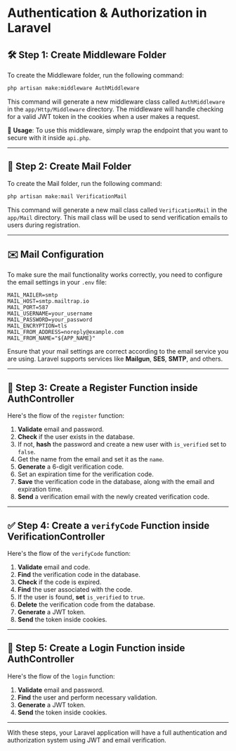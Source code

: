 # Authentication & Authorization in Laravel

## 🛠️ Step 1: Create Middleware Folder

To create the Middleware folder, run the following command:

```bash
php artisan make:middleware AuthMiddleware
```

This command will generate a new middleware class called `AuthMiddleware` in the `app/Http/Middleware` directory. The middleware will handle checking for a valid JWT token in the cookies when a user makes a request.

🔑 **Usage**: To use this middleware, simply wrap the endpoint that you want to secure with it inside `api.php`.

---

## 📧 Step 2: Create Mail Folder

To create the Mail folder, run the following command:

```bash
php artisan make:mail VerificationMail
```

This command will generate a new mail class called `VerificationMail` in the `app/Mail` directory. This mail class will be used to send verification emails to users during registration.

---

## ✉️ Mail Configuration

To make sure the mail functionality works correctly, you need to configure the email settings in your `.env` file:

```env
MAIL_MAILER=smtp
MAIL_HOST=smtp.mailtrap.io
MAIL_PORT=587
MAIL_USERNAME=your_username
MAIL_PASSWORD=your_password
MAIL_ENCRYPTION=tls
MAIL_FROM_ADDRESS=noreply@example.com
MAIL_FROM_NAME="${APP_NAME}"
```

Ensure that your mail settings are correct according to the email service you are using. Laravel supports services like **Mailgun**, **SES**, **SMTP**, and others.

---

## 📝 Step 3: Create a Register Function inside AuthController

Here's the flow of the `register` function:

1. **Validate** email and password.
2. **Check** if the user exists in the database.
3. If not, **hash** the password and create a new user with `is_verified` set to `false`.
4. Get the name from the email and set it as the `name`.
5. **Generate** a 6-digit verification code.
6. Set an expiration time for the verification code.
7. **Save** the verification code in the database, along with the email and expiration time.
8. **Send** a verification email with the newly created verification code.

---

## ✅ Step 4: Create a `verifyCode` Function inside VerificationController

Here's the flow of the `verifyCode` function:

1. **Validate** email and code.
2. **Find** the verification code in the database.
3. **Check** if the code is expired.
4. **Find** the user associated with the code.
5. If the user is found, **set** `is_verified` to `true`.
6. **Delete** the verification code from the database.
7. **Generate** a JWT token.
8. **Send** the token inside cookies.

---

## 🔑 Step 5: Create a Login Function inside AuthController

Here's the flow of the `login` function:

1. **Validate** email and password.
2. **Find** the user and perform necessary validation.
3. **Generate** a JWT token.
4. **Send** the token inside cookies.

---

With these steps, your Laravel application will have a full authentication and authorization system using JWT and email verification.
